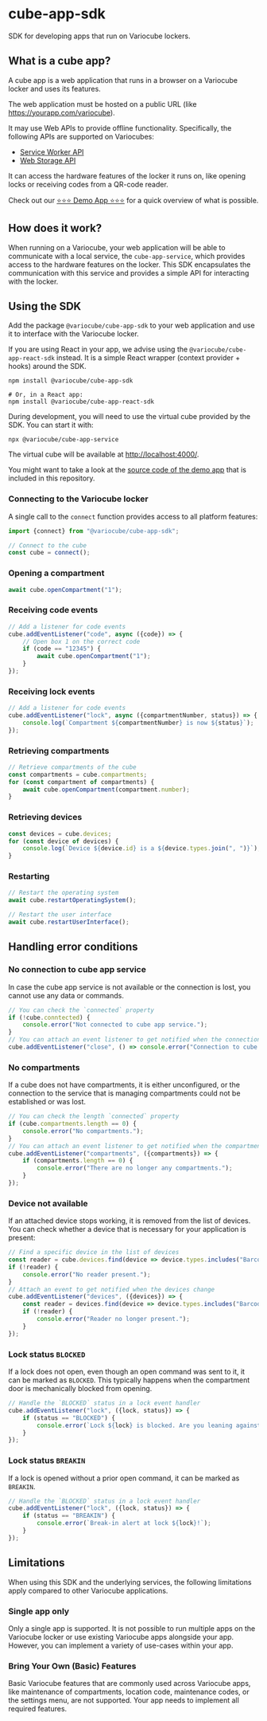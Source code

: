 # cube-app-sdk

SDK for developing apps that run on Variocube lockers.

## What is a cube app?

A cube app is a web application that runs in a browser on a Variocube locker and uses its features.

The web application must be hosted on a public URL (like https://yourapp.com/variocube).

It may use Web APIs to provide offline functionality. Specifically, the following APIs are supported on Variocubes:

- [Service Worker API](https://developer.mozilla.org/en-US/docs/Web/API/Service_Worker_API)
- [Web Storage API](https://developer.mozilla.org/en-US/docs/Web/API/Web_Storage_API)

It can access the hardware features of the locker it runs on, like opening locks or receiving codes
from a QR-code reader.

Check out our [⭐⭐⭐ Demo App ⭐⭐⭐](https://variocube.github.io/cube-app-sdk/) for a quick overview of what is possible.

## How does it work?

When running on a Variocube, your web application will be able to communicate with a local service,
the `cube-app-service`, which provides access to the hardware features on the locker. This SDK encapsulates
the communication with this service and provides a simple API for interacting with the locker.

## Using the SDK

Add the package `@variocube/cube-app-sdk` to your web application and use it to interface with the Variocube locker.

If you are using React in your app, we advise using the `@variocube/cube-app-react-sdk` instead. It is a simple
React wrapper (context provider + hooks) around the SDK.

```shell
npm install @variocube/cube-app-sdk

# Or, in a React app:
npm install @variocube/cube-app-react-sdk
```

During development, you will need to use the virtual cube provided by the SDK. You can start it with:

```shell
npx @variocube/cube-app-service
```

The virtual cube will be available at [http://localhost:4000/](http://localhost:4000/).

You might want to take a look at the [source code of the demo app](packages/cube-app-demo) that is included in this repository.

### Connecting to the Variocube locker

A single call to the `connect` function provides access to all platform features:

```typescript
import {connect} from "@variocube/cube-app-sdk";

// Connect to the cube
const cube = connect();
```

### Opening a compartment

```typescript
await cube.openCompartment("1");
```

### Receiving code events

```typescript
// Add a listener for code events
cube.addEventListener("code", async ({code}) => {
	// Open box 1 on the correct code
	if (code == "12345") {
		await cube.openCompartment("1");
	}
});
```

### Receiving lock events

```typescript
// Add a listener for code events
cube.addEventListener("lock", async ({compartmentNumber, status}) => {
	console.log(`Compartment ${compartmentNumber} is now ${status}`);
});
```

### Retrieving compartments

```typescript
// Retrieve compartments of the cube
const compartments = cube.compartments;
for (const compartment of compartments) {
	await cube.openCompartment(compartment.number);
}
```

### Retrieving devices

```typescript
const devices = cube.devices;
for (const device of devices) {
	console.log(`Device ${device.id} is a ${device.types.join(", ")}`);
}
```

### Restarting

```typescript
// Restart the operating system
await cube.restartOperatingSystem();

// Restart the user interface
await cube.restartUserInterface();
```

## Handling error conditions

### No connection to cube app service

In case the cube app service is not available or the connection is lost, you cannot use any data or commands.

```typescript
// You can check the `connected` property
if (!cube.conntected) {
	console.error("Not connected to cube app service.");
}
// You can attach an event listener to get notified when the connection is lost
cube.addEventListener("close", () => console.error("Connection to cube app service lost."));
```

### No compartments

If a cube does not have compartments, it is either unconfigured, or the connection to the service that is managing compartments
could not be established or was lost.

```typescript
// You can check the length `connected` property
if (cube.compartments.length == 0) {
	console.error("No compartments.");
}
// You can attach an event listener to get notified when the compartments change
cube.addEventListener("compartments", ({compartments}) => {
	if (compartments.length == 0) {
		console.error("There are no longer any compartments.");
	}
});
```

### Device not available

If an attached device stops working, it is removed from the list of devices. You can check whether a device
that is necessary for your application is present:

```typescript
// Find a specific device in the list of devices
const reader = cube.devices.find(device => device.types.includes("BarcodeReader"));
if (!reader) {
	console.error("No reader present.");
}
// Attach an event to get notified when the devices change
cube.addEventListener("devices", ({devices}) => {
	const reader = devices.find(device => device.types.includes("BarcodeReader"));
	if (!reader) {
		console.error("Reader no longer present.");
	}
});
```

### Lock status `BLOCKED`

If a lock does not open, even though an open command was sent to it, it can be marked as `BLOCKED`. This typically happens
when the compartment door is mechanically blocked from opening.

```typescript
// Handle the `BLOCKED` status in a lock event handler
cube.addEventListener("lock", ({lock, status}) => {
	if (status == "BLOCKED") {
		console.error(`Lock ${lock} is blocked. Are you leaning against the door?`);
	}
});
```

### Lock status `BREAKIN`

If a lock is opened without a prior open command, it can be marked as `BREAKIN`.

```typescript
// Handle the `BLOCKED` status in a lock event handler
cube.addEventListener("lock", ({lock, status}) => {
	if (status == "BREAKIN") {
		console.error(`Break-in alert at lock ${lock}!`);
	}
});
```

## Limitations

When using this SDK and the underlying services, the following limitations apply compared to other Variocube applications.

### Single app only

Only a single app is supported. It is not possible to run multiple apps on the Variocube locker
or use existing Variocube apps alongside your app. However, you can implement a variety of use-cases
within your app.

### Bring Your Own (Basic) Features

Basic Variocube features that are commonly used across Variocube apps, like maintenance of compartments, location code,
maintenance codes, or the settings menu, are not supported. Your app needs to implement all required features.
